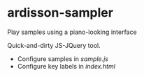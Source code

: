 # ardisson-sampler
Play samples using a piano-looking interface

Quick-and-dirty JS-JQuery tool.

- Configure samples in *sample.js*
- Configure key labels in *index.html*
